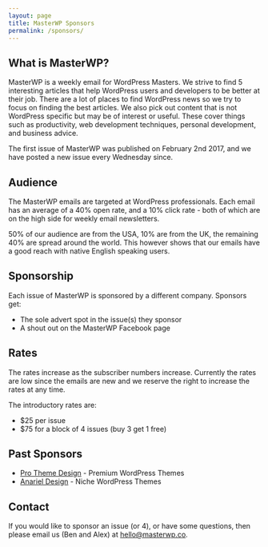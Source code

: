 ```yaml
---
layout: page
title: MasterWP Sponsors
permalink: /sponsors/
---
```


## What is MasterWP?

MasterWP is a weekly email for WordPress Masters. We strive to find 5 interesting articles that help WordPress users and developers to be better at their job. There are a lot of places to find WordPress news so we try to focus on finding the best articles. We also pick out content that is not WordPress specific but may be of interest or useful. These cover things such as productivity, web development techniques, personal development, and business advice.

The first issue of MasterWP was published on February 2nd 2017, and we have posted a new issue every Wednesday since.

## Audience

The MasterWP emails are targeted at WordPress professionals. Each email has an average of a 40% open rate, and a 10% click rate - both of which are on the high side for weekly email newsletters.

50% of our audience are from the USA, 10% are from the UK, the remaining 40% are spread around the world. This however shows that our emails have a good reach with native English speaking users.

## Sponsorship

Each issue of MasterWP is sponsored by a different company. Sponsors get:

* The sole advert spot in the issue(s) they sponsor
* A shout out on the MasterWP Facebook page

## Rates

The rates increase as the subscriber numbers increase. Currently the rates are low since the emails are new and we reserve the right to increase the rates at any time.

The introductory rates are:

* $25 per issue
* $75 for a block of 4 issues (buy 3 get 1 free)

## Past Sponsors

* [Pro Theme Design](https://prothemedesign.com) - Premium WordPress Themes
* [Anariel Design](http://anarieldesign.com) - Niche WordPress Themes

## Contact

If you would like to sponsor an issue (or 4), or have some questions, then please email us (Ben and Alex) at [hello@masterwp.co](mailto:hello@masterwp.co).
